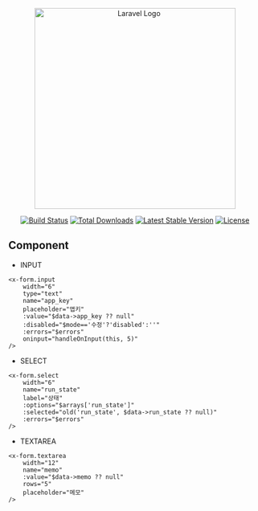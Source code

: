 <p align="center"><a href="https://laravel.com" target="_blank"><img src="https://raw.githubusercontent.com/laravel/art/master/logo-lockup/5%20SVG/2%20CMYK/1%20Full%20Color/laravel-logolockup-cmyk-red.svg" width="400" alt="Laravel Logo"></a></p>

<p align="center">
<a href="https://github.com/laravel/framework/actions"><img src="https://github.com/laravel/framework/workflows/tests/badge.svg" alt="Build Status"></a>
<a href="https://packagist.org/packages/laravel/framework"><img src="https://img.shields.io/packagist/dt/laravel/framework" alt="Total Downloads"></a>
<a href="https://packagist.org/packages/laravel/framework"><img src="https://img.shields.io/packagist/v/laravel/framework" alt="Latest Stable Version"></a>
<a href="https://packagist.org/packages/laravel/framework"><img src="https://img.shields.io/packagist/l/laravel/framework" alt="License"></a>
</p>

## Component

- INPUT
```
<x-form.input
    width="6"
    type="text"
    name="app_key"
    placeholder="앱키"
    :value="$data->app_key ?? null"
    :disabled="$mode=='수정'?'disabled':''"
    :errors="$errors"
    oninput="handleOnInput(this, 5)"
/>
```

  - SELECT
```
<x-form.select
    width="6"
    name="run_state"
    label="상태"
    :options="$arrays['run_state']"
    :selected="old('run_state', $data->run_state ?? null)"
    :errors="$errors"
/>
```

- TEXTAREA
```
<x-form.textarea
    width="12"
    name="memo"
    :value="$data->memo ?? null"
    rows="5"
    placeholder="메모"
/>
```
